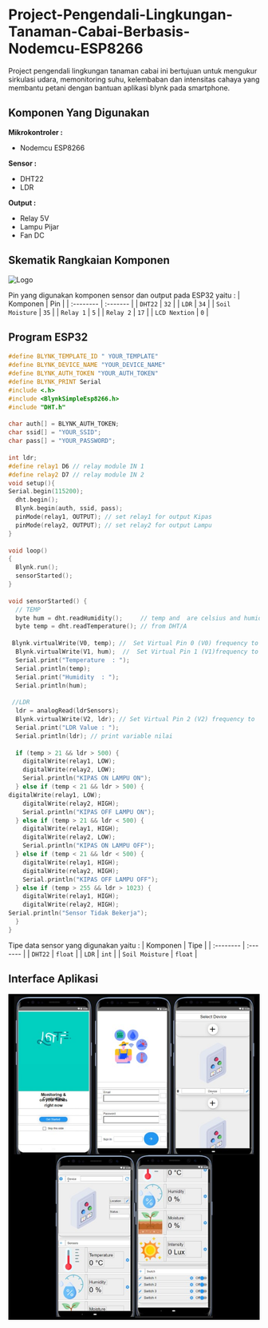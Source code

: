 # Project-Pengendali-Lingkungan-Tanaman-Cabai-Berbasis-Nodemcu-ESP8266
Project pengendali lingkungan tanaman cabai ini bertujuan untuk mengukur sirkulasi udara, memonitoring suhu, kelembaban dan intensitas cahaya yang membantu petani dengan bantuan aplikasi blynk pada smartphone.

## Komponen Yang Digunakan
**Mikrokontroler :**
* Nodemcu ESP8266

**Sensor :**
* DHT22
* LDR

**Output :**
* Relay 5V
* Lampu Pijar
* Fan DC

## Skematik Rangkaian Komponen
![Logo]()

Pin yang digunakan komponen sensor dan output pada ESP32 yaitu :
| Komponen | Pin     |
| :-------- | :------- |
| `DHT22` | `32` |
| `LDR` | `34` |
| `Soil Moisture` | `35` |
| `Relay 1` | `5` |
| `Relay 2` | `17` |
| `LCD Nextion` | `0` |

## Program ESP32
```c++
#define BLYNK_TEMPLATE_ID " YOUR_TEMPLATE"
#define BLYNK_DEVICE_NAME "YOUR_DEVICE_NAME"
#define BLYNK_AUTH_TOKEN "YOUR_AUTH_TOKEN"
#define BLYNK_PRINT Serial
#include <.h>
#include <BlynkSimpleEsp8266.h>
#include "DHT.h"

char auth[] = BLYNK_AUTH_TOKEN;
char ssid[] = "YOUR_SSID";
char pass[] = "YOUR_PASSWORD";

int ldr;             
#define relay1 D6 // relay module IN 1
#define relay2 D7 // relay module IN 2
void setup(){
Serial.begin(115200);
  dht.begin();
  Blynk.begin(auth, ssid, pass);
  pinMode(relay1, OUTPUT); // set relay1 for output Kipas
  pinMode(relay2, OUTPUT); // set relay2 for output Lampu
}

void loop()
{
  Blynk.run();
  sensorStarted(); 
}

void sensorStarted() {
  // TEMP
  byte hum = dht.readHumidity();     // temp and  are celsius and humidity readings
  byte temp = dht.readTemperature(); // from DHT/A

 Blynk.virtualWrite(V0, temp); //  Set Virtual Pin 0 (V0) frequency to in Blynk app
  Blynk.virtualWrite(V1, hum);  //  Set Virtual Pin 1 (V1)frequency to  in Blynk app
  Serial.print("Temperature  : ");
  Serial.println(temp);
  Serial.print("Humidity  : ");
  Serial.println(hum);

 //LDR
  ldr = analogRead(ldrSensors);
  Blynk.virtualWrite(V2, ldr); // Set Virtual Pin 2 (V2) frequency to  in Blynk app
  Serial.print("LDR Value : ");
  Serial.println(ldr); // print variable nilai

  if (temp > 21 && ldr > 500) {
    digitalWrite(relay1, LOW);
    digitalWrite(relay2, LOW);
    Serial.println("KIPAS ON LAMPU ON");
  } else if (temp < 21 && ldr > 500) {
digitalWrite(relay1, LOW);
    digitalWrite(relay2, HIGH);
    Serial.println("KIPAS OFF LAMPU ON");
  } else if (temp > 21 && ldr < 500) {
    digitalWrite(relay1, HIGH);
    digitalWrite(relay2, LOW);
    Serial.println("KIPAS ON LAMPU OFF");
  } else if (temp < 21 && ldr < 500) {
    digitalWrite(relay1, HIGH);
    digitalWrite(relay2, HIGH);
    Serial.println("KIPAS OFF LAMPU OFF");
  } else if (temp > 255 && ldr > 1023) {
    digitalWrite(relay1, HIGH);
    digitalWrite(relay2, HIGH);
Serial.println("Sensor Tidak Bekerja");
  }
}
```
Tipe data sensor yang digunakan yaitu :
| Komponen | Tipe     |
| :-------- | :------- |
| `DHT22` | `float` |
| `LDR` | `int` |
| `Soil Moisture` | `float` |

## Interface Aplikasi
![Logo](https://github.com/raffx29/Project-Smart-Greenhouse/blob/7023ba70bec9769d1c439761c3b0e9c368770138/Lib/9.jpg)


